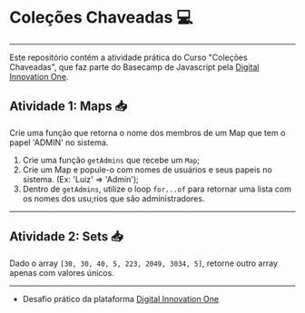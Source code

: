 # Coleções Chaveadas :computer:
***
Este repositório contém a atividade prática do Curso "Coleções Chaveadas", que faz parte do Basecamp de Javascript pela [Digital Innovation One](https://digitalinnovation.one/).

## Atividade 1: Maps :inbox_tray:

Crie uma função que retorna o nome dos membros de um Map que tem o papel 'ADMIN' no sistema.

1. Crie uma função `getAdmins` que recebe um `Map`;
2. Crie um Map e popule-o com nomes de usuários e seus papeis no sistema. (Ex: 'Luiz' => 'Admin');
3. Dentro de `getAdmins`, utilize o loop `for...of` para retornar uma lista com os nomes dos usu;rios que são administradores.
 ***
## Atividade 2: Sets :inbox_tray:

Dado o array `[30, 30, 40, 5, 223, 2049, 3034, 5]`, retorne outro array apenas com valores únicos.
***
- Desafio prático da plataforma [Digital Innovation One](https://web.digitalinnovation.one/home "Digital Innovation One")
